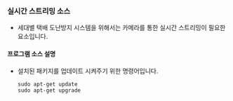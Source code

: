 ### 실시간 스트리밍 소스

+ 세대별 택배 도난방지 시스템을 위해서는 카메라를 통한 실시간 스트리밍이 필요한 요소입니다.


#### 프로그램 소스 설명

+ 설치된 패키지를 업데이트 시켜주기 위한 명령어입니다.

      sudo apt-get update
      sudo apt-get upgrade
